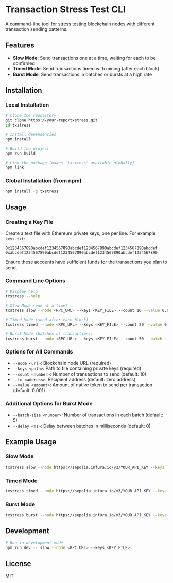 # Transaction Stress Test CLI

A command-line tool for stress testing blockchain nodes with different transaction sending patterns.

## Features

- **Slow Mode**: Send transactions one at a time, waiting for each to be confirmed
- **Timed Mode**: Send transactions timed with mining (after each block)
- **Burst Mode**: Send transactions in batches or bursts at a high rate

## Installation

### Local Installation

```bash
# Clone the repository
git clone https://your-repo/txstress.git
cd txstress

# Install dependencies
npm install

# Build the project
npm run build

# Link the package (makes 'txstress' available globally)
npm link
```

### Global Installation (from npm)

```bash
npm install -g txstress
```

## Usage

### Creating a Key File

Create a text file with Ethereum private keys, one per line. For example `keys.txt`:

```
0x1234567890abcdef1234567890abcdef1234567890abcdef1234567890abcdef
0xabcdef1234567890abcdef1234567890abcdef1234567890abcdef1234567890
```

Ensure these accounts have sufficient funds for the transactions you plan to send.

### Command Line Options

```bash
# Display help
txstress --help

# Slow Mode (one at a time)
txstress slow --node <RPC_URL> --keys <KEY_FILE> --count 10 --value 0.001

# Timed Mode (send after each block)
txstress timed --node <RPC_URL> --keys <KEY_FILE> --count 20 --value 0.001

# Burst Mode (batches of transactions)
txstress burst --node <RPC_URL> --keys <KEY_FILE> --count 50 --batch-size 5 --delay 500
```

### Options for All Commands

- `--node <url>`: Blockchain node URL (required)
- `--keys <path>`: Path to file containing private keys (required)
- `--count <number>`: Number of transactions to send (default: 10)
- `--to <address>`: Recipient address (default: zero address)
- `--value <amount>`: Amount of native token to send per transaction (default: 0.001)

### Additional Options for Burst Mode

- `--batch-size <number>`: Number of transactions in each batch (default: 5)
- `--delay <ms>`: Delay between batches in milliseconds (default: 0)

## Example Usage

### Slow Mode

```bash
txstress slow --node https://sepolia.infura.io/v3/YOUR_API_KEY --keys ./keys.txt --count 5 --to 0x742d35Cc6634C0532925a3b844Bc454e4438f44e --value 0.0001
```

### Timed Mode

```bash
txstress timed --node https://sepolia.infura.io/v3/YOUR_API_KEY --keys ./keys.txt --count 10 --to 0x742d35Cc6634C0532925a3b844Bc454e4438f44e --value 0.0001
```

### Burst Mode

```bash
txstress burst --node https://sepolia.infura.io/v3/YOUR_API_KEY --keys ./keys.txt --count 20 --batch-size 5 --delay 100 --to 0x742d35Cc6634C0532925a3b844Bc454e4438f44e --value 0.0001
```

## Development

```bash
# Run in development mode
npm run dev -- slow --node <RPC_URL> --keys <KEY_FILE>
```

## License

MIT
